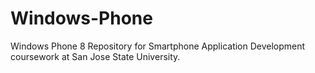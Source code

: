 Windows-Phone
=============

Windows Phone 8 Repository for Smartphone Application Development coursework at San Jose State University.
